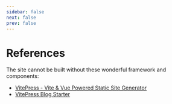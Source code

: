 ```yaml
---
sidebar: false
next: false
prev: false
---
```


# References
The site cannot be built without these wonderful framework and components:
- [VitePress - Vite & Vue Powered Static Site Generator](https://vitepress.dev/)
- [VitePress Blog Starter](https://github.com/sfxcode/vitepress-blog-starter)